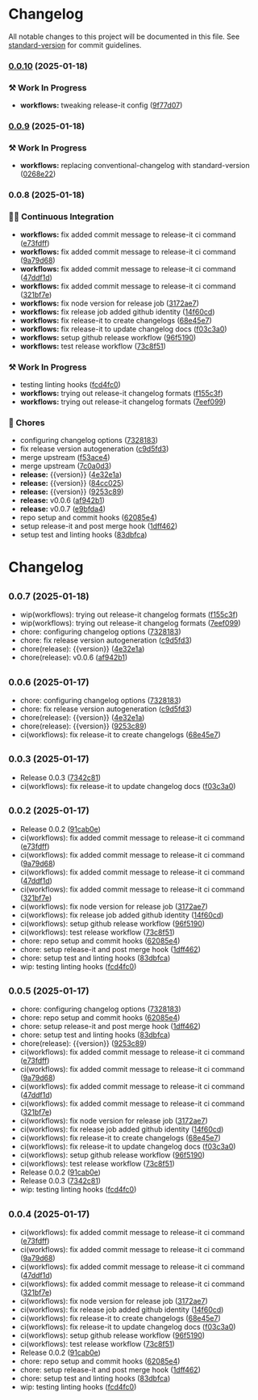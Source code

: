# Changelog

All notable changes to this project will be documented in this file. See [standard-version](https://github.com/conventional-changelog/standard-version) for commit guidelines.

### [0.0.10](https://github.com/Bankole2000/logistics-backend/compare/v0.0.9...v0.0.10) (2025-01-18)


### ⚒️ Work In Progress

* **workflows:** tweaking release-it config ([9f77d07](https://github.com/Bankole2000/logistics-backend/commits/9f77d0712e712e9fd913025d375fda880ae5f24e))

### [0.0.9](https://github.com/Bankole2000/logistics-backend/compare/v0.0.8...v0.0.9) (2025-01-18)


### ⚒️ Work In Progress

* **workflows:** replacing conventional-changelog with standard-version ([0268e22](https://github.com/Bankole2000/logistics-backend/commits/0268e2295e23469e2b9e8171a46e7209457dfa94))

### 0.0.8 (2025-01-18)


### 👷‍♂️ Continuous Integration

* **workflows:** fix added commit message to release-it ci command ([e73fdff](https://github.com/Bankole2000/logistics-backend/commits/e73fdffbcbce82b95d489482bc8d69994507e0f4))
* **workflows:** fix added commit message to release-it ci command ([9a79d68](https://github.com/Bankole2000/logistics-backend/commits/9a79d683478d49cc043309a6a51a48316d862c11))
* **workflows:** fix added commit message to release-it ci command ([47ddf1d](https://github.com/Bankole2000/logistics-backend/commits/47ddf1d53a6ac2e98081daffe480f7a52090a0ed))
* **workflows:** fix added commit message to release-it ci command ([321bf7e](https://github.com/Bankole2000/logistics-backend/commits/321bf7e631a1e573c29fc06eae738a62cbeaa5a8))
* **workflows:** fix node version for release job ([3172ae7](https://github.com/Bankole2000/logistics-backend/commits/3172ae7ee634eec54daa31b3b9b6e17694ec826c))
* **workflows:** fix release job added github identity ([14f60cd](https://github.com/Bankole2000/logistics-backend/commits/14f60cdea5a64aa704243d48dbb9c4c4c343c9f4))
* **workflows:** fix release-it to create changelogs ([68e45e7](https://github.com/Bankole2000/logistics-backend/commits/68e45e7d3e5b4ae44aa4c093647a2de7e99f34d1))
* **workflows:** fix release-it to update changelog docs ([f03c3a0](https://github.com/Bankole2000/logistics-backend/commits/f03c3a08553cda7dd3587568e463789125fe4d63))
* **workflows:** setup github release workflow ([96f5190](https://github.com/Bankole2000/logistics-backend/commits/96f5190abd2abb3fabd26df8af63999bbe0478be))
* **workflows:** test release workflow ([73c8f51](https://github.com/Bankole2000/logistics-backend/commits/73c8f515cf3e07fc88eb1762aa8edeffdfaf1e1e))


### ⚒️ Work In Progress

* testing linting hooks ([fcd4fc0](https://github.com/Bankole2000/logistics-backend/commits/fcd4fc0f5c7c78004aa7092f8ca36952736d2b42))
* **workflows:** trying out release-it changelog formats ([f155c3f](https://github.com/Bankole2000/logistics-backend/commits/f155c3f176a50dc060de0fe107f92b1e8e336455))
* **workflows:** trying out release-it changelog formats ([7eef099](https://github.com/Bankole2000/logistics-backend/commits/7eef0990cf6ac0594a206171f69ea5f0a692dc90))


### 🚚 Chores

* configuring changelog options ([7328183](https://github.com/Bankole2000/logistics-backend/commits/73281832096d6829982415f4ef257dc96a3bc5f9))
* fix release version autogeneration ([c9d5fd3](https://github.com/Bankole2000/logistics-backend/commits/c9d5fd337207c63546fb858f343f9c986f33d488))
* merge upstream ([f53ace4](https://github.com/Bankole2000/logistics-backend/commits/f53ace4c8f11425d6ab9a7e0a0785a0e106151f6))
* merge upstream ([7c0a0d3](https://github.com/Bankole2000/logistics-backend/commits/7c0a0d3c3fc127412a743d6f49c8bd44eeb12aa0))
* **release:** {{version}} ([4e32e1a](https://github.com/Bankole2000/logistics-backend/commits/4e32e1a703dc9207b918ba7869d54859d9ac6c9c))
* **release:** {{version}} ([84cc025](https://github.com/Bankole2000/logistics-backend/commits/84cc025e999a29b13cf28246b00f9ca070dcc563))
* **release:** {{version}} ([9253c89](https://github.com/Bankole2000/logistics-backend/commits/9253c89868ac5738688d244c8379eb0b8bee8fdd))
* **release:** v0.0.6 ([af942b1](https://github.com/Bankole2000/logistics-backend/commits/af942b15d60341f74fe462b2989b7914a5e7a763))
* **release:** v0.0.7 ([e9bfda4](https://github.com/Bankole2000/logistics-backend/commits/e9bfda4e9949037841dab1b3fde6afc54b6dfaed))
* repo setup and commit hooks ([62085e4](https://github.com/Bankole2000/logistics-backend/commits/62085e49b580ec109877e92268737bac0e3a8f47))
* setup release-it and post merge hook ([1dff462](https://github.com/Bankole2000/logistics-backend/commits/1dff462196bd357e4ba0e80c1d8325bba7b34081))
* setup test and linting hooks ([83dbfca](https://github.com/Bankole2000/logistics-backend/commits/83dbfca5a7421a98a5044729465e03d4840f93d2))

# Changelog

## <small>0.0.7 (2025-01-18)</small>

* wip(workflows): trying out release-it changelog formats ([f155c3f](https://github.com/Bankole2000/logistics-backend/commit/f155c3f))
* wip(workflows): trying out release-it changelog formats ([7eef099](https://github.com/Bankole2000/logistics-backend/commit/7eef099))
* chore: configuring changelog options ([7328183](https://github.com/Bankole2000/logistics-backend/commit/7328183))
* chore: fix release version autogeneration ([c9d5fd3](https://github.com/Bankole2000/logistics-backend/commit/c9d5fd3))
* chore(release): {{version}} ([4e32e1a](https://github.com/Bankole2000/logistics-backend/commit/4e32e1a))
* chore(release): v0.0.6 ([af942b1](https://github.com/Bankole2000/logistics-backend/commit/af942b1))

## <small>0.0.6 (2025-01-17)</small>

* chore: configuring changelog options ([7328183](https://github.com/Bankole2000/logistics-backend/commit/7328183))
* chore: fix release version autogeneration ([c9d5fd3](https://github.com/Bankole2000/logistics-backend/commit/c9d5fd3))
* chore(release): {{version}} ([4e32e1a](https://github.com/Bankole2000/logistics-backend/commit/4e32e1a))
* chore(release): {{version}} ([9253c89](https://github.com/Bankole2000/logistics-backend/commit/9253c89))
* ci(workflows): fix release-it to create changelogs ([68e45e7](https://github.com/Bankole2000/logistics-backend/commit/68e45e7))



## <small>0.0.3 (2025-01-17)</small>

* Release 0.0.3 ([7342c81](https://github.com/Bankole2000/logistics-backend/commit/7342c81))
* ci(workflows): fix release-it to update changelog docs ([f03c3a0](https://github.com/Bankole2000/logistics-backend/commit/f03c3a0))



## <small>0.0.2 (2025-01-17)</small>

* Release 0.0.2 ([91cab0e](https://github.com/Bankole2000/logistics-backend/commit/91cab0e))
* ci(workflows): fix added commit message to release-it ci command ([e73fdff](https://github.com/Bankole2000/logistics-backend/commit/e73fdff))
* ci(workflows): fix added commit message to release-it ci command ([9a79d68](https://github.com/Bankole2000/logistics-backend/commit/9a79d68))
* ci(workflows): fix added commit message to release-it ci command ([47ddf1d](https://github.com/Bankole2000/logistics-backend/commit/47ddf1d))
* ci(workflows): fix added commit message to release-it ci command ([321bf7e](https://github.com/Bankole2000/logistics-backend/commit/321bf7e))
* ci(workflows): fix node version for release job ([3172ae7](https://github.com/Bankole2000/logistics-backend/commit/3172ae7))
* ci(workflows): fix release job added github identity ([14f60cd](https://github.com/Bankole2000/logistics-backend/commit/14f60cd))
* ci(workflows): setup github release workflow ([96f5190](https://github.com/Bankole2000/logistics-backend/commit/96f5190))
* ci(workflows): test release workflow ([73c8f51](https://github.com/Bankole2000/logistics-backend/commit/73c8f51))
* chore: repo setup and commit hooks ([62085e4](https://github.com/Bankole2000/logistics-backend/commit/62085e4))
* chore: setup release-it and post merge hook ([1dff462](https://github.com/Bankole2000/logistics-backend/commit/1dff462))
* chore: setup test and linting hooks ([83dbfca](https://github.com/Bankole2000/logistics-backend/commit/83dbfca))
* wip: testing linting hooks ([fcd4fc0](https://github.com/Bankole2000/logistics-backend/commit/fcd4fc0))

## <small>0.0.5 (2025-01-17)</small>

* chore: configuring changelog options ([7328183](https://github.com/Bankole2000/logistics-backend/commit/7328183))
* chore: repo setup and commit hooks ([62085e4](https://github.com/Bankole2000/logistics-backend/commit/62085e4))
* chore: setup release-it and post merge hook ([1dff462](https://github.com/Bankole2000/logistics-backend/commit/1dff462))
* chore: setup test and linting hooks ([83dbfca](https://github.com/Bankole2000/logistics-backend/commit/83dbfca))
* chore(release): {{version}} ([9253c89](https://github.com/Bankole2000/logistics-backend/commit/9253c89))
* ci(workflows): fix added commit message to release-it ci command ([e73fdff](https://github.com/Bankole2000/logistics-backend/commit/e73fdff))
* ci(workflows): fix added commit message to release-it ci command ([9a79d68](https://github.com/Bankole2000/logistics-backend/commit/9a79d68))
* ci(workflows): fix added commit message to release-it ci command ([47ddf1d](https://github.com/Bankole2000/logistics-backend/commit/47ddf1d))
* ci(workflows): fix added commit message to release-it ci command ([321bf7e](https://github.com/Bankole2000/logistics-backend/commit/321bf7e))
* ci(workflows): fix node version for release job ([3172ae7](https://github.com/Bankole2000/logistics-backend/commit/3172ae7))
* ci(workflows): fix release job added github identity ([14f60cd](https://github.com/Bankole2000/logistics-backend/commit/14f60cd))
* ci(workflows): fix release-it to create changelogs ([68e45e7](https://github.com/Bankole2000/logistics-backend/commit/68e45e7))
* ci(workflows): fix release-it to update changelog docs ([f03c3a0](https://github.com/Bankole2000/logistics-backend/commit/f03c3a0))
* ci(workflows): setup github release workflow ([96f5190](https://github.com/Bankole2000/logistics-backend/commit/96f5190))
* ci(workflows): test release workflow ([73c8f51](https://github.com/Bankole2000/logistics-backend/commit/73c8f51))
* Release 0.0.2 ([91cab0e](https://github.com/Bankole2000/logistics-backend/commit/91cab0e))
* Release 0.0.3 ([7342c81](https://github.com/Bankole2000/logistics-backend/commit/7342c81))
* wip: testing linting hooks ([fcd4fc0](https://github.com/Bankole2000/logistics-backend/commit/fcd4fc0))

## <small>0.0.4 (2025-01-17)</small>

* ci(workflows): fix added commit message to release-it ci command ([e73fdff](https://github.com/Bankole2000/logistics-backend/commit/e73fdff))
* ci(workflows): fix added commit message to release-it ci command ([9a79d68](https://github.com/Bankole2000/logistics-backend/commit/9a79d68))
* ci(workflows): fix added commit message to release-it ci command ([47ddf1d](https://github.com/Bankole2000/logistics-backend/commit/47ddf1d))
* ci(workflows): fix added commit message to release-it ci command ([321bf7e](https://github.com/Bankole2000/logistics-backend/commit/321bf7e))
* ci(workflows): fix node version for release job ([3172ae7](https://github.com/Bankole2000/logistics-backend/commit/3172ae7))
* ci(workflows): fix release job added github identity ([14f60cd](https://github.com/Bankole2000/logistics-backend/commit/14f60cd))
* ci(workflows): fix release-it to create changelogs ([68e45e7](https://github.com/Bankole2000/logistics-backend/commit/68e45e7))
* ci(workflows): fix release-it to update changelog docs ([f03c3a0](https://github.com/Bankole2000/logistics-backend/commit/f03c3a0))
* ci(workflows): setup github release workflow ([96f5190](https://github.com/Bankole2000/logistics-backend/commit/96f5190))
* ci(workflows): test release workflow ([73c8f51](https://github.com/Bankole2000/logistics-backend/commit/73c8f51))
* Release 0.0.2 ([91cab0e](https://github.com/Bankole2000/logistics-backend/commit/91cab0e))
* chore: repo setup and commit hooks ([62085e4](https://github.com/Bankole2000/logistics-backend/commit/62085e4))
* chore: setup release-it and post merge hook ([1dff462](https://github.com/Bankole2000/logistics-backend/commit/1dff462))
* chore: setup test and linting hooks ([83dbfca](https://github.com/Bankole2000/logistics-backend/commit/83dbfca))
* wip: testing linting hooks ([fcd4fc0](https://github.com/Bankole2000/logistics-backend/commit/fcd4fc0))
